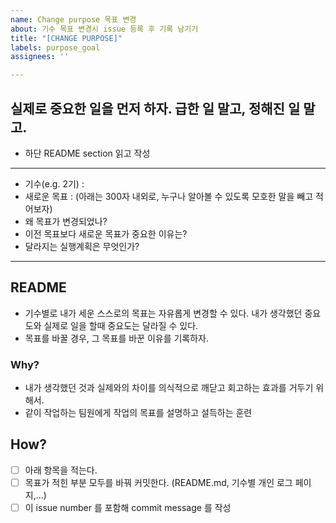 ```yaml
---
name: Change purpose 목표 변경
about: 기수 목표 변경시 issue 등록 후 기록 남기기
title: "[CHANGE PURPOSE]"
labels: purpose_goal
assignees: ''

---
```


## 실제로 중요한 일을 먼저 하자. 급한 일 말고, 정해진 일 말고. 
- 하단 README section 읽고 작성
---

- 기수(e.g. 2기) : 
- 새로운 목표 :
(아래는 300자 내외로, 누구나 알아볼 수 있도록 모호한 말을 빼고 적어보자) 
- 왜 목표가 변경되었나? 
- 이전 목표보다 새로운 목표가 중요한 이유는? 
- 달라지는 실행계획은 무엇인가?

---
## README
- 기수별로 내가 세운 스스로의 목표는 자유롭게 변경할 수 있다. 내가 생각했던 중요도와 실제로 일을 할때 중요도는 달라질 수 있다. 
- 목표를 바꿀 경우, 그 목표를 바꾼 이유를 기록하자.

### Why? 
  - 내가 생각했던 것과 실제와의 차이를 의식적으로 깨닫고 회고하는 효과를 거두기 위해서.
  - 같이 작업하는 팀원에게 작업의 목표를 설명하고 설득하는 훈련

## How?
- [ ] 아래 항목을 적는다. 
- [ ] 목표가 적힌 부분 모두를 바꿔 커밋한다. (README.md, 기수별 개인 로그 페이지,...)
- [ ] 이  issue number 를 포함해 commit message 를 작성
